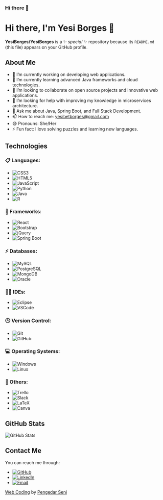 ### Hi there 👋

<!--
**YesiBorges/YesiBorges** is a ✨ _special_ ✨ repository because its `README.md` (this file) appears on your GitHub profile.

Here are some ideas to get you started:

- 🔭 I’m currently working on ...
- 🌱 I’m currently learning ...
- 👯 I’m looking to collaborate on ...
- 🤔 I’m looking for help with ...
- 💬 Ask me about ...
- 📫 How to reach me: ...
- 😄 Pronouns: ...
- ⚡ Fun fact: ...
-->
# Hi there, I'm Yesi Borges 👋

**YesiBorges/YesiBorges** is a ✨ _special_ ✨ repository because its `README.md` (this file) appears on your GitHub profile.

## About Me

- 🔭 I’m currently working on developing web applications.
- 🌱 I’m currently learning advanced Java frameworks and cloud technologies.
- 👯 I’m looking to collaborate on open source projects and innovative web applications.
- 🤔 I’m looking for help with improving my knowledge in microservices architecture.
- 💬 Ask me about Java, Spring Boot, and Full Stack Development.
- 📫 How to reach me: yesibetborges@gmail.com
- 😄 Pronouns: She/Her
- ⚡ Fun fact: I love solving puzzles and learning new languages.

## Technologies

### 📋 Languages:
- ![CSS3](https://img.shields.io/badge/CSS3-1572B6?style=flat-square&logo=css3&logoColor=white)
- ![HTML5](https://img.shields.io/badge/HTML5-E34F26?style=flat-square&logo=html5&logoColor=white)
- ![JavaScript](https://img.shields.io/badge/JavaScript-F7DF1E?style=flat-square&logo=javascript&logoColor=black)
- ![Python](https://img.shields.io/badge/Python-3776AB?style=flat-square&logo=python&logoColor=white)
- ![Java](https://img.shields.io/badge/Java-007396?style=flat-square&logo=java&logoColor=white)
- ![R](https://img.shields.io/badge/R-276DC3?style=flat-square&logo=r&logoColor=white)

### 🚀 Frameworks:
- ![React](https://img.shields.io/badge/React-20232A?style=flat-square&logo=react&logoColor=61DAFB)
- ![Bootstrap](https://img.shields.io/badge/Bootstrap-563D7C?style=flat-square&logo=bootstrap&logoColor=white)
- ![jQuery](https://img.shields.io/badge/jQuery-0769AD?style=flat-square&logo=jquery&logoColor=white)
- ![Spring Boot](https://img.shields.io/badge/Spring%20Boot-6DB33F?style=flat-square&logo=spring-boot&logoColor=white)

### ⚡ Databases:
- ![MySQL](https://img.shields.io/badge/MySQL-4479A1?style=flat-square&logo=mysql&logoColor=white)
- ![PostgreSQL](https://img.shields.io/badge/PostgreSQL-336791?style=flat-square&logo=postgresql&logoColor=white)
- ![MongoDB](https://img.shields.io/badge/MongoDB-47A248?style=flat-square&logo=mongodb&logoColor=white)
- ![Oracle](https://img.shields.io/badge/Oracle-F80000?style=flat-square&logo=oracle&logoColor=white)

### 👩‍💻 IDEs:
- ![Eclipse](https://img.shields.io/badge/Eclipse-2C2255?style=flat-square&logo=eclipse&logoColor=white)
- ![VSCode](https://img.shields.io/badge/VS%20Code-007ACC?style=flat-square&logo=visual-studio-code&logoColor=white)

### 🕓 Version Control:
- ![Git](https://img.shields.io/badge/Git-F05032?style=flat-square&logo=git&logoColor=white)
- ![GitHub](https://img.shields.io/badge/GitHub-181717?style=flat-square&logo=github&logoColor=white)

### 💻 Operating Systems:
- ![Windows](https://img.shields.io/badge/Windows-0078D6?style=flat-square&logo=windows&logoColor=white)
- ![Linux](https://img.shields.io/badge/Linux-FCC624?style=flat-square&logo=linux&logoColor=black)

### 🥅 Others:
- ![Trello](https://img.shields.io/badge/Trello-0052CC?style=flat-square&logo=trello&logoColor=white)
- ![Slack](https://img.shields.io/badge/Slack-4A154B?style=flat-square&logo=slack&logoColor=white)
- ![LaTeX](https://img.shields.io/badge/LaTeX-008080?style=flat-square&logo=latex&logoColor=white)
- ![Canva](https://img.shields.io/badge/Canva-00C4CC?style=flat-square&logo=canva&logoColor=white)

## GitHub Stats

![GitHub Stats](https://github-readme-stats.vercel.app/api?username=YesiBorges&show_icons=true&theme=radical)

## Contact Me

You can reach me through:
- [![GitHub](https://img.shields.io/badge/GitHub-YesiBorges-black?style=flat-square&logo=github)](https://github.com/YesiBorges)
- [![LinkedIn](https://img.shields.io/badge/LinkedIn-Yesibet%20Borges-blue?style=flat-square&logo=linkedin)](https://www.linkedin.com/in/yesibet-borges-b18b2a291/)
- [![Email](https://img.shields.io/badge/Email-yesibetborges@gmail.com-red?style=flat-square&logo=gmail)](mailto:yesibetborges@gmail.com)


<a href="https://iconscout.com/3d-illustrations/web-coding" class="text-underline font-size-sm" target="_blank">Web Coding</a> by <a href="https://iconscout.com/contributors/pengedarseni" class="text-underline font-size-sm" target="_blank">Pengedar Seni</a>
